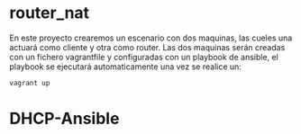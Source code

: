 # router_nat
En este proyecto crearemos un escenario con dos maquinas, las cueles una actuará como cliente y otra como router.
Las dos maquinas serán creadas con un fichero vagrantfile y configuradas con un playbook de ansible, el playbook se ejecutará automaticamente una vez se realice un:
```
vagrant up
```
# DHCP-Ansible
